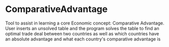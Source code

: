 # ComparativeAdvantage
Tool to assist in learning a core Economic concept: Comparative Advantage. User inserts an unsolved table and the program solves the table to find an optimal trade deal between two countries as well as which countries have an absolute advantage and what each country's comparative advantage is
